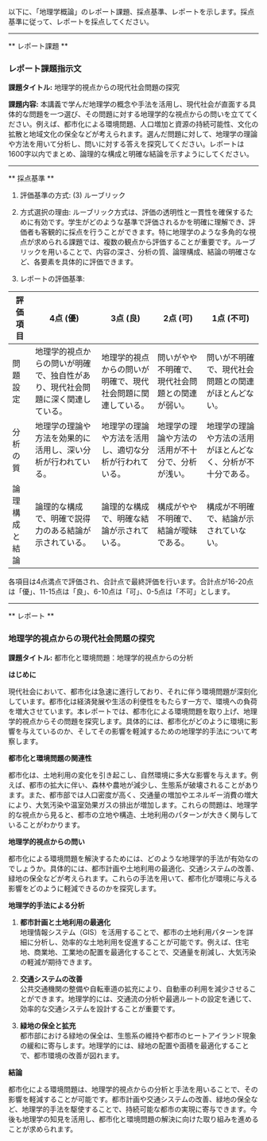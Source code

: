 以下に、「地理学概論」のレポート課題、採点基準、レポートを示します。採点基準に従って、レポートを採点してください。

---------------------------------------
** レポート課題 **

### レポート課題指示文

**課題タイトル:** 地理学的視点からの現代社会問題の探究

**課題内容:** 本講義で学んだ地理学の概念や手法を活用し、現代社会が直面する具体的な問題を一つ選び、その問題に対する地理学的な視点からの問いを立ててください。例えば、都市化による環境問題、人口増加と資源の持続可能性、文化の拡散と地域文化の保全などが考えられます。選んだ問題に対して、地理学の理論や方法を用いて分析し、問いに対する答えを探究してください。レポートは1600字以内でまとめ、論理的な構成と明確な結論を示すようにしてください。

---------------------------------------
** 採点基準 **

1. 評価基準の方式: (3) ルーブリック

2. 方式選択の理由: ルーブリック方式は、評価の透明性と一貫性を確保するために有効です。学生がどのような基準で評価されるかを明確に理解でき、評価者も客観的に採点を行うことができます。特に地理学のような多角的な視点が求められる課題では、複数の観点から評価することが重要です。ルーブリックを用いることで、内容の深さ、分析の質、論理構成、結論の明確さなど、各要素を具体的に評価できます。

3. レポートの評価基準:

| 評価項目       | 4点 (優)                                                                 | 3点 (良)                                                               | 2点 (可)                                                               | 1点 (不可)                                                             |
|----------------|---------------------------------------------------------------------------|------------------------------------------------------------------------|------------------------------------------------------------------------|------------------------------------------------------------------------|
| 問題設定       | 地理学的視点からの問いが明確で、独自性があり、現代社会問題に深く関連している。 | 地理学的視点からの問いが明確で、現代社会問題に関連している。           | 問いがやや不明確で、現代社会問題との関連が弱い。                       | 問いが不明確で、現代社会問題との関連がほとんどない。                   |
| 分析の質       | 地理学の理論や方法を効果的に活用し、深い分析が行われている。               | 地理学の理論や方法を活用し、適切な分析が行われている。                 | 地理学の理論や方法の活用が不十分で、分析が浅い。                       | 地理学の理論や方法の活用がほとんどなく、分析が不十分である。           |
| 論理構成と結論 | 論理的な構成で、明確で説得力のある結論が示されている。                     | 論理的な構成で、明確な結論が示されている。                             | 構成がやや不明確で、結論が曖昧である。                                 | 構成が不明確で、結論が示されていない。                                 |

各項目は4点満点で評価され、合計点で最終評価を行います。合計点が16-20点は「優」、11-15点は「良」、6-10点は「可」、0-5点は「不可」とします。

---------------------------------------
** レポート **
### 地理学的視点からの現代社会問題の探究

**課題タイトル:** 都市化と環境問題：地理学的視点からの分析

**はじめに**

現代社会において、都市化は急速に進行しており、それに伴う環境問題が深刻化しています。都市化は経済発展や生活の利便性をもたらす一方で、環境への負荷を増大させています。本レポートでは、都市化による環境問題を取り上げ、地理学的視点からその問題を探究します。具体的には、都市化がどのように環境に影響を与えているのか、そしてその影響を軽減するための地理学的手法について考察します。

**都市化と環境問題の関連性**

都市化は、土地利用の変化を引き起こし、自然環境に多大な影響を与えます。例えば、都市の拡大に伴い、森林や農地が減少し、生態系が破壊されることがあります。また、都市部では人口密度が高く、交通量の増加やエネルギー消費の増大により、大気汚染や温室効果ガスの排出が増加します。これらの問題は、地理学的な視点から見ると、都市の立地や構造、土地利用のパターンが大きく関与していることがわかります。

**地理学的視点からの問い**

都市化による環境問題を解決するためには、どのような地理学的手法が有効なのでしょうか。具体的には、都市計画や土地利用の最適化、交通システムの改善、緑地の保全などが考えられます。これらの手法を用いて、都市化が環境に与える影響をどのように軽減できるのかを探究します。

**地理学的手法による分析**

1. **都市計画と土地利用の最適化**  
   地理情報システム（GIS）を活用することで、都市の土地利用パターンを詳細に分析し、効率的な土地利用を促進することが可能です。例えば、住宅地、商業地、工業地の配置を最適化することで、交通量を削減し、大気汚染の軽減が期待できます。

2. **交通システムの改善**  
   公共交通機関の整備や自転車道の拡充により、自動車の利用を減少させることができます。地理学的には、交通流の分析や最適ルートの設定を通じて、効率的な交通システムを設計することが重要です。

3. **緑地の保全と拡充**  
   都市部における緑地の保全は、生態系の維持や都市のヒートアイランド現象の緩和に寄与します。地理学的には、緑地の配置や面積を最適化することで、都市環境の改善が図れます。

**結論**

都市化による環境問題は、地理学的視点からの分析と手法を用いることで、その影響を軽減することが可能です。都市計画や交通システムの改善、緑地の保全など、地理学的手法を駆使することで、持続可能な都市の実現に寄与できます。今後も地理学の知見を活用し、都市化と環境問題の解決に向けた取り組みを進めることが求められます。


